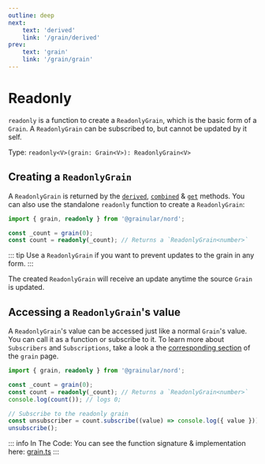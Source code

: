 ```yaml
---
outline: deep
next:
    text: 'derived'
    link: '/grain/derived'
prev:
    text: 'grain'
    link: '/grain/grain'
---
```


<!-- @format -->

# Readonly

`readonly` is a function to create a `ReadonlyGrain`, which is the basic form of a `Grain`. A `ReadonlyGrain` can be subscribed to, but cannot be updated by it self.

Type: `readonly<V>(grain: Grain<V>): ReadonlyGrain<V>`

## Creating a `ReadonlyGrain`

A `ReadonlyGrain` is returned by the [`derived`](./derived.md), [`combined`](./combined.md) & [`get`](./get.md) methods. You can also use the standalone `readonly` function to create a `ReadonlyGrain`:

```ts
import { grain, readonly } from '@grainular/nord';

const _count = grain(0);
const count = readonly(_count); // Returns a `ReadonlyGrain<number>`
```

::: tip
Use a `ReadonlyGrain` if you want to prevent updates to the grain in any form.
:::

The created `ReadonlyGrain` will receive an update anytime the source `Grain` is updated.

## Accessing a `ReadonlyGrain`'s value

A `ReadonlyGrain`'s value can be accessed just like a normal `Grain`'s value. You can call it as a function or subscribe to it. To learn more about `Subscribers` and `Subscriptions`, take a look a the [corresponding section](./grain.md#accessing-a-grains-current-value) of the `grain` page.

```ts
import { grain, readonly } from '@grainular/nord';

const _count = grain(0);
const count = readonly(_count); // Returns a `ReadonlyGrain<number>`
console.log(count()); // logs 0;

// Subscribe to the readonly grain
const unsubscriber = count.subscribe((value) => console.log({ value }));
unsubscribe();
```

::: info In The Code:
You can see the function signature & implementation here: [grain.ts](https://github.com/IamSebastianDev/nord/blob/main/src/lib/grains/readonly.ts)
:::
